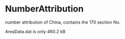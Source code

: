 NumberAttribution
=================

number attribution of China, contains the 170 section No.

AreaData.dat is only 460.2 kB

